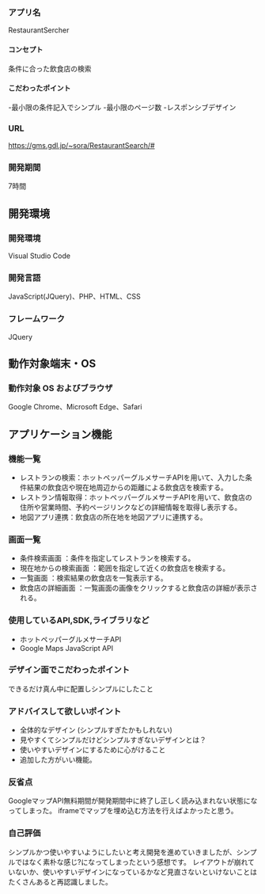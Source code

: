 ### アプリ名
RestaurantSercher

#### コンセプト
条件に合った飲食店の検索

#### こだわったポイント
-最小限の条件記入でシンプル
-最小限のページ数
-レスポンシブデザイン
### URL
https://gms.gdl.jp/~sora/RestaurantSearch/#
### 開発期間
7時間

## 開発環境
### 開発環境
Visual Studio Code

### 開発言語
JavaScript(JQuery)、PHP、HTML、CSS

### フレームワーク
JQuery

## 動作対象端末・OS
### 動作対象 OS およびブラウザ
Google Chrome、Microsoft Edge、Safari

## アプリケーション機能

### 機能一覧
- レストランの検索：ホットペッパーグルメサーチAPIを用いて、入力した条件結果の飲食店や現在地周辺からの距離による飲食店を検索する。
- レストラン情報取得：ホットペッパーグルメサーチAPIを用いて、飲食店の住所や営業時間、予約ページリンクなどの詳細情報を取得し表示する。
- 地図アプリ連携：飲食店の所在地を地図アプリに連携する。


### 画面一覧
- 条件検索画面 ：条件を指定してレストランを検索する。
- 現在地からの検索画面 ：範囲を指定して近くの飲食店を検索する。
- 一覧画面 ：検索結果の飲食店を一覧表示する。
- 飲食店の詳細画面 ：一覧画面の画像をクリックすると飲食店の詳細が表示される。

### 使用しているAPI,SDK,ライブラリなど
- ホットペッパーグルメサーチAPI
- Google Maps JavaScript API

### デザイン面でこだわったポイント
できるだけ真ん中に配置しシンプルにしたこと

### アドバイスして欲しいポイント
- 全体的なデザイン (シンプルすぎたかもしれない)
- 見やすくてシンプルだけどシンプルすぎないデザインとは？
- 使いやすいデザインにするために心がけること
- 追加した方がいい機能。
  
### 反省点
GoogleマップAPI無料期間が開発期間中に終了し正しく読み込まれない状態になってしまった。
iframeでマップを埋め込む方法を行えばよかったと思う。

### 自己評価
シンプルかつ使いやすいようにしたいと考え開発を進めていきましたが、シンプルではなく素朴な感じ?になってしまったという感想です。
レイアウトが崩れていないか、使いやすいデザインになっているかなど見直さないといけないことはたくさんあると再認識しました。
